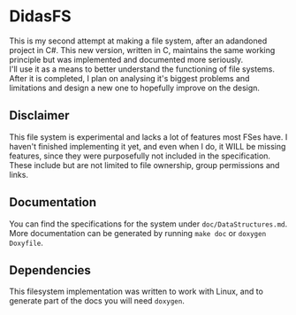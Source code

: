 # DidasFS

This is my second attempt at making a file system, after an adandoned project in C#. This new version, written in C, maintains the same working principle but was implemented and documented more seriously.  
I'll use it as a means to better understand the functioning of file systems. After it is completed, I plan on analysing it's biggest problems and limitations and design a new one to hopefully improve on the design.

## Disclaimer

This file system is experimental and lacks a lot of features most FSes have. I haven't finished implementing it yet, and even when I do, it WILL be missing features, since they were purposefully not included in the specification. These include but are not limited to file ownership, group permissions and links.

## Documentation

You can find the specifications for the system under `doc/DataStructures.md`.
More documentation can be generated by running `make doc` or `doxygen Doxyfile`.

## Dependencies

This filesystem implementation was written to work with Linux, and to generate part of the docs you will need `doxygen`.
